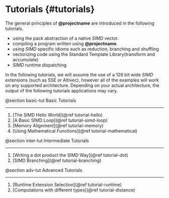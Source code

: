 Tutorials {#tutorials}
=========

The general principles of **@projectname** are introduced in the following tutorials.

  + using the pack abstraction of a native _SIMD_ vector.
  + compiling a program written using **@projectname**.
  + using _SIMD_ specific idioms such as reduction, branching and shuffling
  + vectorizing code using the Standard Template Library(transform and accumulate)
  + _SIMD_ runtime dispatching

In the following tutorials, we will assume the use of a 128 bit wide _SIMD_ extensions (such as SSE or Altivec), however
all of the examples will work on any supported architecture. Depending on your actual architecture, the output of the
following tutorials applications may vary.

@section basic-tut Basic Tutorials

------------------------------

  1. [The SIMD Hello World](@ref tutorial-hello)
  2. [A Basic SIMD Loop](@ref tutorial-simd-loop)
  3. [Memory Alignment](@ref tutorial-memory)
  4. [Using Mathematical Functions](@ref tutorial-mathematical)

@section inter-tut Intermediate Tutorials

------------------------------

  1. [Writing a dot product the SIMD Way](@ref tutorial-dot)
  2. [SIMD Branching](@ref tutorial-branching)

@section adv-tut Advanced Tutorials

------------------------------

  1. [Runtime Extension Selection](@ref tutorial-runtime)
  2. [Computations with different types](@ref tutorial-distance)

<!-- FIXME: current page isn't big enough and moving from nav tabs makes all content to be
dancing/moving wierdly. Adding this blank block fixes this. This workaround won't be useful
anymore when this page will have more content. -->
<div style="height: 100px"></div>
